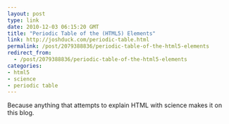 ```yaml
---
layout: post
type: link
date: 2010-12-03 06:15:20 GMT
title: "Periodic Table of the (HTML5) Elements"
link: http://joshduck.com/periodic-table.html
permalink: /post/2079388836/periodic-table-of-the-html5-elements
redirect_from: 
  - /post/2079388836/periodic-table-of-the-html5-elements
categories:
- html5
- science
- periodic table
---
```

Because anything that attempts to explain HTML with science makes it on this blog.